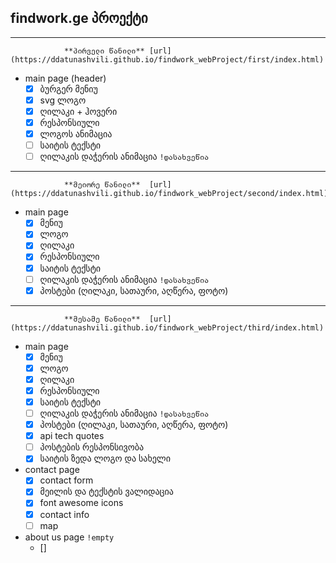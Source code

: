 
## findwork.ge პროექტი
----
                **პირველი წანილი** [url](https://ddatunashvili.github.io/findwork_webProject/first/index.html)
* main page (header)
    * [x] ბურგერ მენიუ
    * [x] svg ლოგო
    * [x] ღილაკი + ჰოვერი
    * [x] რესპონსიული
    * [x] ლოგოს ანიმაცია
    * [ ] საიტის ტექსტი
    * [ ] ღილაკის დაჭერის ანიმაცია `!დასახვეწია`
---
                **მეიორე წანილი**  [url](https://ddatunashvili.github.io/findwork_webProject/second/index.html)
* main page
    * [x] მენიუ
    * [x] ლოგო
    * [x] ღილაკი
    * [x] რესპონსიული
    * [x] საიტის ტექსტი
    * [ ] ღილაკის დაჭერის ანიმაცია `!დასახვეწია`
    * [x] პოსტები (ღილაკი, სათაური, აღწერა, ფოტო)
---
                **მესამე წანილი**  [url](https://ddatunashvili.github.io/findwork_webProject/third/index.html)
* main page
    * [x] მენიუ
    * [x] ლოგო
    * [x] ღილაკი
    * [x] რესპონსიული
    * [x] საიტის ტექსტი
    * [ ] ღილაკის დაჭერის ანიმაცია `!დასახვეწია`
    * [x] პოსტები (ღილაკი, სათაური, აღწერა, ფოტო)
    * [x] api tech quotes
    * [ ] პოსტების რესპონსივობა
    * [x] საიტის ზედა ლოგო და სახელი
* contact page
    * [x] contact form
    * [x] მეილის და ტექსტის ვალიდაცია
    * [x] font awesome icons
    * [x] contact info
    * [ ] map
* about us page `!empty`
    * []

